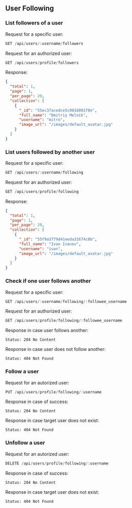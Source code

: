 ## User Following

### List followers of a user

Request for a specific user:
```js
GET /api/users/:username/followers
```

Request for an authorized user:
```js
GET /api/users/profile/followers
```

Response:
```json
{
  "total": 1,
  "page": 1,
  "per_page": 20,
  "collection": [
    {
      "_id": "55ec37acedce5c0016801f8e",
      "full_name": "Dmitriy Melnik",
      "username": "mitro",
      "image_url": "/images/default_avatar.jpg"
    }
  ]
}
```

### List users followed by another user

Request for a specific user:
```js
GET /api/users/:username/following
```

Request for an authorized user:
```js
GET /api/users/profile/following
```

Response:
```json
{
  "total": 1,
  "page": 1,
  "per_page": 20,
  "collection": [
    {
      "_id": "55f9a3779d41eeda31674c8b",
      "full_name": "Ivan Ivanov",
      "username": "ivan",
      "image_url": "/images/default_avatar.jpg"
    }
  ]
}
```

### Check if one user follows another

Request for a specific user:
```js
GET /api/users/:username/following/:followee_username
```

Request for an authorized user:
```js
GET /api/users/profile/following/:followee_username
```

Response in case user follows another:
```HTTP
Status: 204 No Content
```

Response in case user does not follow another:

```HTTP
Status: 404 Not Found
```

### Follow a user

Request for an autorized user:
```js
PUT /api/users/profile/following/:username
```

Response in case of success:
```HTTP
Status: 204 No Content
```

Response in case target user does not exist:

```HTTP
Status: 404 Not Found
```

### Unfollow a user

Request for an autorized user:
```js
DELETE /api/users/profile/following/:username
```

Response in case of success:
```HTTP
Status: 204 No Content
```

Response in case target user does not exist:

```HTTP
Status: 404 Not Found
```